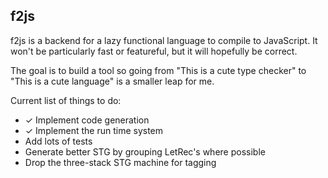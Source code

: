 ## f2js

f2js is a backend for a lazy functional language to compile to
JavaScript. It won't be particularly fast or featureful, but it will
hopefully be correct.

The goal is to build a tool so going from "This is a cute type
checker" to "This is a cute language" is a smaller leap for me.

Current list of things to do:

 - ✓ Implement code generation
 - ✓ Implement the run time system
 - Add lots of tests
 - Generate better STG by grouping LetRec's where possible
 - Drop the three-stack STG machine for tagging
